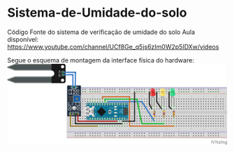 # Sistema-de-Umidade-do-solo
Código Fonte do sistema de verificação de umidade do solo 
Aula disponível: https://www.youtube.com/channel/UCf8Ge_q5js6zIm0W2p5IDXw/videos

Segue o esquema de montagem da interface física do hardware:
![IMG-20210715-WA0002](IMG-20210715-WA0002.jpg)
